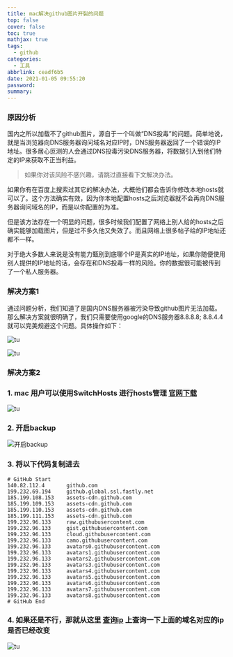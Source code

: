 ```yaml
---
title: mac解决github图片开裂的问题
top: false
cover: false
toc: true
mathjax: true
tags:
  - github
categories:
  - 工具
abbrlink: ceadf6b5
date: 2021-01-05 09:55:20
password:
summary:
---
```


### 原因分析

国内之所以加载不了github图片，源自于一个叫做“DNS投毒”的问题。简单地说，就是当浏览器向DNS服务器询问域名对应IP时，DNS服务器返回了一个错误的IP地址。很多居心叵测的人会通过DNS投毒污染DNS服务器，将数据引入到他们特定的IP来获取不正当利益。

>如果你对该风险不感兴趣，请跳过直接看下文解决办法。

如果你有在百度上搜索过其它的解决办法，大概他们都会告诉你修改本地hosts就可以了。这个方法确实有效，因为你本地配置hosts之后浏览器就不会再向DNS服务器询问域名的IP，而是以你配置的为准。

但是该方法存在一个明显的问题，很多时候我们配置了网络上别人给的hosts之后确实能够加载图片，但是过不多久他又失效了。而且网络上很多帖子给的IP地址还都不一样。

对于绝大多数人来说是没有能力甄别到底哪个IP是真实的IP地址，如果你随便使用别人提供的IP地址的话，会存在和DNS投毒一样的风险。你的数据很可能被传到了一个私人服务器。

### 解决方案1

通过问题分析，我们知道了是国内DNS服务器被污染导致github图片无法加载。那么解决方案就很明确了，我们只需要使用google的DNS服务器8.8.8.8; 8.8.4.4就可以完美规避这个问题。具体操作如下：

![tu](https://gitee.com/hy0916/PictureBed/raw/master/20210128153655.png)

![tu](https://gitee.com/hy0916/PictureBed/raw/master/20210128153734.png)

### 解决方案2

### 1. mac 用户可以使用SwitchHosts 进行hosts管理  [官网下载](https://oldj.github.io/SwitchHosts/#cn)

![tu](https://gitee.com/hy0916/PictureBed/raw/master/20210105100704.png)

### 2. 开启backup

![开启backup](https://gitee.com/hy0916/PictureBed/raw/master/20210105095945.png)

### 3. 将以下代码复制进去

```
# GitHub Start 
140.82.112.4       github.com
199.232.69.194     github.global.ssl.fastly.net
185.199.108.153    assets-cdn.github.com
185.199.109.153    assets-cdn.github.com
185.199.110.153    assets-cdn.github.com
185.199.111.153    assets-cdn.github.com
199.232.96.133     raw.githubusercontent.com
199.232.96.133     gist.githubusercontent.com
199.232.96.133     cloud.githubusercontent.com
199.232.96.133     camo.githubusercontent.com
199.232.96.133     avatars0.githubusercontent.com
199.232.96.133     avatars1.githubusercontent.com
199.232.96.133     avatars2.githubusercontent.com
199.232.96.133     avatars3.githubusercontent.com
199.232.96.133     avatars4.githubusercontent.com
199.232.96.133     avatars5.githubusercontent.com
199.232.96.133     avatars6.githubusercontent.com
199.232.96.133     avatars7.githubusercontent.com
199.232.96.133     avatars8.githubusercontent.com
# GitHub End
```

### 4. 如果还是不行，那就从这里 [查询ip](https://www.ipaddress.com/) 上查询一下上面的域名对应的ip是否已经改变

![tu](https://gitee.com/hy0916/PictureBed/raw/master/20210105100543.png)
